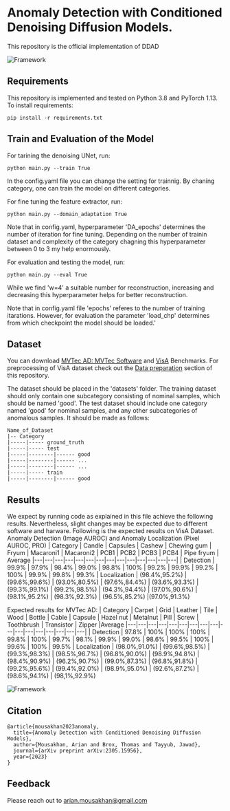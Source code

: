 # Anomaly Detection with Conditioned Denoising Diffusion Models.

This repository is the official implementation of DDAD

![Framework](images/DDAD_Framework.png)


## Requirements
This repository is implemented and tested on Python 3.8 and PyTorch 1.13.
To install requirements:

```setup
pip install -r requirements.txt
```

## Train and Evaluation of the Model
For tarining the denoising UNet, run:

```train
python main.py --train True
```

In the config.yaml file you can change the setting for trainnig. By chaning category, one can train the model on different categories.

For fine tuning the feature extractor, run:

```domain_adaptation
python main.py --domain_adaptation True
```
Note that in config.yaml, hyperparameter 'DA_epochs' determines the number of iteration for fine tuning. Depending on the number of trainin dataset and complexity of the category chagning this hyperparameter between 0 to 3 my help enormously.

For evaluation and testing the model, run:
```eval
python main.py --eval True
```
While we find 'w=4' a suitable number for reconstruction, increasing and decreasing this hyperparameter helps for better reconstruction.


Note that in config.yaml file 'epochs' referes to the number of training itarations. However, for evaluation the parameter 'load_chp' determines from which checkpoint the model should be loaded.'

## Dataset
You can download  [MVTec AD: MVTec Software](https://www.mvtec.com/company/research/datasets/mvtec-ad/) and [VisA](https://amazon-visual-anomaly.s3.us-west-2.amazonaws.com/VisA_20220922.tar) Benchmarks.
For preprocessing of VisA dataset check out the [Data preparation](https://github.com/amazon-science/spot-diff/tree/main) section of this repository.

The dataset should be placed in the 'datasets' folder. The training dataset should only contain one subcategory consisting of nominal samples, which should be named 'good'. The test dataset should include one category named 'good' for nominal samples, and any other subcategories of anomalous samples. It should be made as follows:

```shell
Name_of_Dataset
|-- Category
|-----|----- ground_truth
|-----|----- test
|-----|--------|------ good
|-----|--------|------ ...
|-----|--------|------ ...
|-----|----- train
|-----|--------|------ good
```


## Results
We expect by running code as explained in this file achieve the following results. Nevertheless, slight changes may be expected due to different software and harware.
Following is the expected results on VisA Dataset. Anomaly Detection (Image AUROC) and Anomaly Localization (Pixel AUROC, PRO)
| Category | Candle | Capsules |  Cashew | Chewing gum | Fryum | Macaroni1 |  Macaroni2 | PCB1 | PCB2 | PCB3 | PCB4 | Pipe fryum | Average
|---|---|---|---|---|---|---|---|---|---|---|---|---|---|
| Detection | 99.9% | 97.9% | 98.4% | 99.0% | 98.8% | 100% | 99.2% | 99.9% |  99.2% | 100% | 99.9% | 99.8% | 99.3%
| Localization | (98.4%,95.2%) |  (99.6%,99.6%) | (93.0%,80.5%) | (97.6%,84.4%) | (93.6%,93.3%) | (99.3%,99.1%) | (99.2%,98.5%) | (94.3%,94.4%) | (97.0%,90.6%) | (98.1%,95.2%) | (98.3%,92.3%) | (96.5%,85.2%) |(97.0%,91.3%)

Expected results for MVTec AD:
| Category | Carpet | Grid |  Leather | Tile | Wood | Bottle |  Cable | Capsule | Hazel nut | Metalnut | Pill | Screw | Toothbrush | Transistor | Zipper |Average
|---|---|---|---|---|---|---|---|---|---|---|---|---|---|---|---|---|
| Detection | 97.8% | 100% | 100% | 100% | 99.8% | 100% | 99.7% | 98.1% | 99.9% | 99.0% | 98.6% | 99.5% | 100% | 99.6% | 100% | 99.5% 
| Localization | (98.0%,91.0%) |  (99.6%,98.5%) | (99.3%,98.3%) | (98.5%,96.7%) | (96.8%,90.0%) | (98.9%,94.8%) | (98.4%,90.9%) | (96.2%,90.7%) | (99.0%,87.3%) | (96.8%,91.8%) | (99.2%,95.6%) | (99.4%,92.0%) | (98.9%,95.0%) | (92.6%,87.2%) | (98.6%,94.1%) | (98,1%,92.9%)

![Framework](images/Qualitative.png)

## Citation

```
@article{mousakhan2023anomaly,
  title={Anomaly Detection with Conditioned Denoising Diffusion Models},
  author={Mousakhan, Arian and Brox, Thomas and Tayyub, Jawad},
  journal={arXiv preprint arXiv:2305.15956},
  year={2023}
}
```

## Feedback

Please reach out to arian.mousakhan@gmail.com
